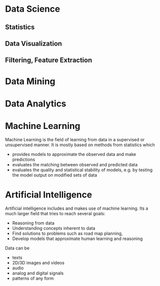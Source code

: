 # Data Science

## Statistics

## Data Visualization
## Filtering, Feature Extraction

# Data Mining

# Data Analytics

# Machine Learning
Machine Learning is the field of learning from data in a supervised or unsupervised manner. It is mostly based on methods from statistics which
- provides models to approximate the observed data and make predictions
- evaluates the matching between observed and predicted data
- evaluates the quality and statistical stability of models, e.g. by testing the model output on modified sets of data

# Artificial Intelligence
Artificial intelligence includes and makes use of machine learning. Its a much larger field that tries to reach several goals:
- Reasoning from data
- Understanding concepts inherent to data
- Find solutions to problems such as road map planning,
- Develop models that approximate human learning and reasoning

Data can be
- texts
- 2D/3D images and videos
- audio
- analog and digital signals
- patterns of any form

